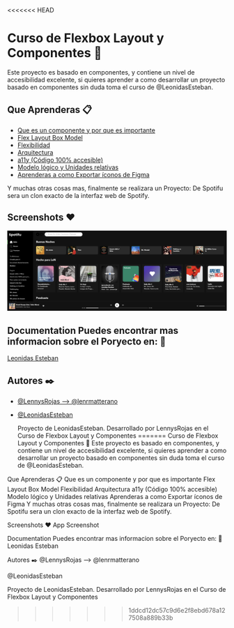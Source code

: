 <<<<<<< HEAD

# Curso de Flexbox Layout y Componentes 🚀
Este proyecto es basado en componentes, y contiene un nivel de accesibilidad excelente, si quieres aprender a como desarrollar un proyecto basado en componentes sin duda toma el curso de @LeonidasEsteban.


## Que Aprenderas 📋

 - [Que es un componente y por que es importante](https://leonidasesteban.com/aprender/flexbox-componentes/componentes)
 - [Flex Layout Box Model](https://leonidasesteban.com/aprender/flexbox-componentes/flexbox-model)
 - [Flexibilidad](https://leonidasesteban.com/aprender/flexbox-componentes/flexibilidad)
 - [ Arquitectura](https://leonidasesteban.com/aprender/flexbox-componentes)
 - [ a11y (Código 100% accesible)](https://leonidasesteban.com/aprender/flexbox-componentes)
 - [ Modelo lógico y Unidades relativas](https://leonidasesteban.com/aprender/flexbox-componentes)
 - [ Aprenderas a como Exportar íconos de Figma](https://leonidasesteban.com/aprender/flexbox-componentes)

  Y muchas otras cosas mas, finalmente se realizara un Proyecto: De Spotifu sera un clon exacto de la interfaz web de Spotify.
## Screenshots ❤️

![App Screenshot](https://github.com/lenrmatterano/Spotifu/blob/master/images/capturaspotifulennys.png?raw=true)

  
## Documentation Puedes encontrar mas informacion sobre el Poryecto en: 📖

[Leonidas Esteban](https://leonidasesteban.com/aprender/flexbox-componentes)

  
## Autores ✒️

- [@LennysRojas --> @lenrmatterano](https://www.instagram.com/lennrmatterano/)
- [@LeonidasEsteban](https://github.com/LeonidasEsteban/curso-flexbox-layout-componentes)

  Proyecto de LeonidasEsteban. Desarrollado por LennysRojas en el Curso de Flexbox Layout y Componentes
=======
Curso de Flexbox Layout y Componentes 🚀
Este proyecto es basado en componentes, y contiene un nivel de accesibilidad excelente, si quieres aprender a como desarrollar un proyecto basado en componentes sin duda toma el curso de @LeonidasEsteban.

Que Aprenderas 📋
Que es un componente y por que es importante
Flex Layout Box Model
Flexibilidad
Arquitectura
a11y (Código 100% accesible)
Modelo lógico y Unidades relativas
Aprenderas a como Exportar íconos de Figma
Y muchas otras cosas mas, finalmente se realizara un Proyecto: De Spotifu sera un clon exacto de la interfaz web de Spotify.

Screenshots ❤️
App Screenshot

Documentation Puedes encontrar mas informacion sobre el Poryecto en: 📖
Leonidas Esteban

Autores ✒️
@LennysRojas --> @lenrmatterano

@LeonidasEsteban

Proyecto de LeonidasEsteban. Desarrollado por LennysRojas en el Curso de Flexbox Layout y Componentes
>>>>>>> 1ddcd12dc57c9d6e2f8ebd678a127508a889b33b
